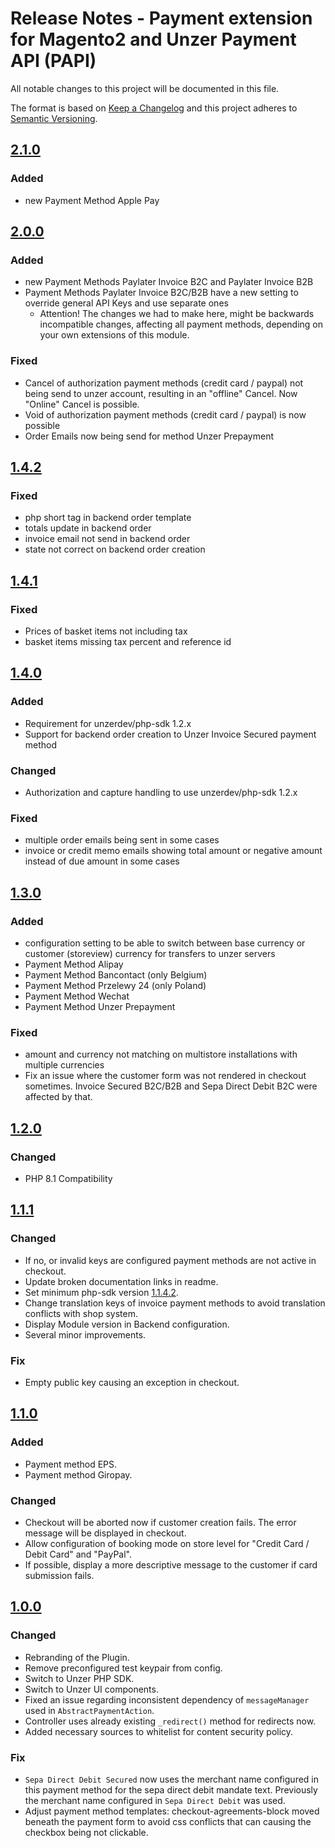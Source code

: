 # Release Notes - Payment extension for Magento2 and Unzer Payment API (PAPI)
All notable changes to this project will be documented in this file.

The format is based on [Keep a Changelog](http://keepachangelog.com/en/1.0.0/) and this project adheres to [Semantic Versioning](http://semver.org/spec/v2.0.0.html).

## [2.1.0](https://github.com/unzerdev/magento2/compare/2.0.0..2.1.0)

### Added
* new Payment Method Apple Pay

## [2.0.0](https://github.com/unzerdev/magento2/compare/1.4.2..2.0.0)

### Added
* new Payment Methods Paylater Invoice B2C and Paylater Invoice B2B
* Payment Methods Paylater Invoice B2C/B2B have a new setting to override general API Keys and use separate ones
  * Attention! The changes we had to make here, might be backwards incompatible changes, affecting all payment methods, depending on your own extensions of this module.

### Fixed
* Cancel of authorization payment methods (credit card / paypal) not being send to unzer account, resulting in an "offline" Cancel. Now "Online" Cancel is possible.
* Void of authorization payment methods (credit card / paypal) is now possible
* Order Emails now being send for method Unzer Prepayment

## [1.4.2](https://github.com/unzerdev/magento2/compare/1.4.1..1.4.2)
### Fixed
* php short tag in backend order template
* totals update in backend order
* invoice email not send in backend order
* state not correct on backend order creation

## [1.4.1](https://github.com/unzerdev/magento2/compare/1.4.0..1.4.1)
### Fixed
* Prices of basket items not including tax  
* basket items missing tax percent and reference id

## [1.4.0](https://github.com/unzerdev/magento2/compare/1.3.0..1.4.0)
### Added
* Requirement for unzerdev/php-sdk 1.2.x
* Support for backend order creation to Unzer Invoice Secured payment method

### Changed
* Authorization and capture handling to use unzerdev/php-sdk 1.2.x

### Fixed
* multiple order emails being sent in some cases
* invoice or credit memo emails showing total amount or negative amount instead of due amount in some cases

## [1.3.0](https://github.com/unzerdev/magento2/compare/1.2.0..1.3.0)
### Added
* configuration setting to be able to switch between base currency or customer (storeview) currency for transfers to unzer servers
* Payment Method Alipay
* Payment Method Bancontact (only Belgium)
* Payment Method Przelewy 24 (only Poland)
* Payment Method Wechat
* Payment Method Unzer Prepayment

### Fixed 
* amount and currency not matching on multistore installations with multiple currencies
* Fix an issue where the customer form was not rendered in checkout sometimes. Invoice Secured B2C/B2B and Sepa Direct Debit B2C were affected by that.

## [1.2.0](https://github.com/unzerdev/magento2/compare/1.1.1..1.2.0)
### Changed
* PHP 8.1 Compatibility
 
## [1.1.1](https://github.com/unzerdev/magento2/compare/1.1.0..1.1.1)

### Changed
* If no, or invalid keys are configured payment methods are not active in checkout.
* Update broken documentation links in readme.
* Set minimum php-sdk version [1.1.4.2](https://github.com/unzerdev/php-sdk/releases/tag/1.1.4.2).
* Change translation keys of invoice payment methods to avoid translation conflicts with shop system.
* Display Module version in Backend configuration.
* Several minor improvements.

### Fix
* Empty public key causing an exception in checkout.

## [1.1.0](https://github.com/unzerdev/magento2/compare/1.0.0..1.1.0)
### Added
*   Payment method EPS.
*   Payment method Giropay.

### Changed
* Checkout will be aborted now if customer creation fails. The error message will be displayed in checkout.
* Allow configuration of booking mode on store level for "Credit Card / Debit Card" and "PayPal".
* If possible, display a more descriptive message to the customer if card submission fails.

## [1.0.0](https://github.com/unzerdev/magento2/compare/06675c1be6009ce9f4e4cc78f8eecfc8447b2f5d..1.0.0)
### Changed
* Rebranding of the Plugin.
* Remove preconfigured test keypair from config.
* Switch to Unzer PHP SDK.
* Switch to Unzer UI components.
* Fixed an issue regarding inconsistent dependency of `messageManager` used in `AbstractPaymentAction`.
* Controller uses already existing `_redirect()` method for redirects now.
* Added necessary sources to whitelist for content security policy.

### Fix
* `Sepa Direct Debit Secured` now uses the merchant name configured in this payment method for the sepa direct debit mandate text. Previously the merchant name configured in `Sepa Direct Debit` was used.
* Adjust payment method templates: checkout-agreements-block moved beneath the payment form to avoid css conflicts that can causing the checkbox being not clickable.

[1.0.0]: https://github.com/unzerdev/magento2/compare/06675c1be6009ce9f4e4cc78f8eecfc8447b2f5d..1.0.0
